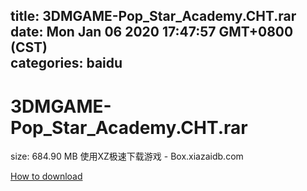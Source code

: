 
title: 3DMGAME-Pop_Star_Academy.CHT.rar
date: Mon Jan 06 2020 17:47:57 GMT+0800 (CST)    
categories: baidu
---

# 3DMGAME-Pop_Star_Academy.CHT.rar
size: 684.90 MB
 使用XZ极速下载游戏 - Box.xiazaidb.com
 

[How to download](https://bpcam.bemobtrk.com/go/2ceec3aa-1ca2-46d6-b9ff-aaa5c184517c?jno=5414)